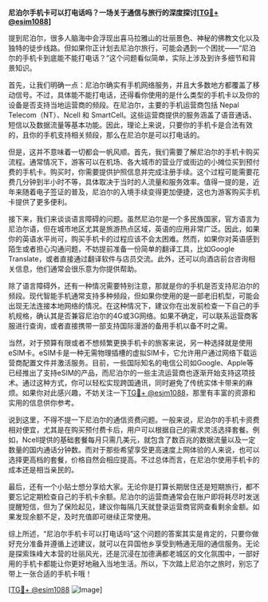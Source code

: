 **尼泊尔手机卡可以打电话吗？一场关于通信与旅行的深度探讨[[TG💪+ @esim1088](https://t.me/s/esim1088)]**

提到尼泊尔，很多人脑海中会浮现出喜马拉雅山的壮丽景色、神秘的佛教文化以及独特的徒步线路。但如果你正计划去尼泊尔旅行，可能会遇到一个困扰——“尼泊尔的手机卡到底能不能打电话？”这个问题看似简单，实际上涉及到许多细节和背景知识。

首先，让我们明确一点：尼泊尔确实有手机网络服务，并且大多数地方都覆盖了移动信号。不过，具体能不能打电话，还得看你使用的是什么类型的手机卡以及你的设备是否支持当地运营商的频段。在尼泊尔，主要的手机运营商包括 Nepal Telecom（NT）、Ncell 和 SmartCell。这些运营商提供的服务涵盖了语音通话、短信以及数据流量等基本功能。因此，理论上来说，只要你的手机卡是合法有效的，且你的手机支持相关频段，那么在尼泊尔是可以打电话的。

但是，这并不意味着一切都会一帆风顺。首先，我们需要了解尼泊尔的手机卡购买流程。通常情况下，游客可以在机场、各大城市的营业厅或街边的小摊位买到预付费的手机卡。购买时，你需要提供护照信息并完成注册手续。这个过程可能需要花费几分钟到半小时不等，具体取决于当时的人流量和服务效率。值得一提的是，近年来随着电子签证的普及，尼泊尔的入境手续变得更加便捷，这也为游客购买手机卡提供了更多便利。

接下来，我们来谈谈语言障碍的问题。虽然尼泊尔是一个多民族国家，官方语言为尼泊尔语，但在城市地区尤其是旅游热点区域，英语的应用非常广泛。因此，如果你的英语水平尚可，购买手机卡的过程应该不会太困难。然而，如果你对英语感到陌生或者担心沟通问题，不妨提前准备一份简单的翻译工具，比如Google Translate，或者直接通过翻译软件与店员交流。此外，还可以向酒店前台咨询相关信息，他们通常会很乐意为你提供帮助。

除了语言障碍外，还有一种情况需要特别注意，那就是你的手机是否支持尼泊尔的频段。现代智能手机通常支持多种频段，但如果你使用的是一部老旧机型，可能会出现无法连接本地网络的情况。在这种情况下，建议你在出发前检查一下自己的手机规格，确认其是否兼容尼泊尔的4G或3G网络。如果不确定，可以联系运营商客服进行查询，或者直接携带一部支持国际漫游的备用手机以备不时之需。

当然，对于预算有限或者不想频繁更换手机卡的旅客来说，另一种选择就是使用eSIM卡。eSIM卡是一种无需物理插槽的虚拟SIM卡，它允许用户通过网络下载运营商配置文件并激活服务。目前，一些国际知名的电信公司如Google、Apple等已经推出了支持eSIM的产品，而尼泊尔的一些主流运营商也逐渐开始支持这项技术。通过这种方式，你可以轻松实现跨国通讯，同时避免了传统实体卡带来的麻烦。如果你对此感兴趣，不妨关注一下[TG💪+ @esim1088](https://t.me/s/esim1088)，那里有丰富的资源和实用的信息供你参考。

说到这里，不得不提一下尼泊尔的通信资费问题。一般来说，尼泊尔的手机卡资费相对便宜，尤其是在购买预付费卡后，用户可以根据自己的需求灵活选择套餐。例如，Ncell提供的基础套餐每月只需几美元，就包含了数百兆的数据流量以及一定数量的国内通话分钟数。而对于那些希望享受更高速度上网体验的人来说，也可以选择更高档的套餐，价格自然会相应提高。不过总体而言，在尼泊尔使用手机卡的成本还是相当亲民的。

最后，还有一个小贴士想分享给大家。无论你是打算长期居住还是短期旅行，都不要忘记定期检查自己的手机卡余额。尼泊尔的运营商通常会在账户即将耗尽时发送提醒短信，但为了保险起见，建议你每隔几天就登录运营商官网查看剩余金额。如果发现余额不足，及时充值即可继续正常使用。

综上所述，“尼泊尔手机卡可以打电话吗”这个问题的答案其实是肯定的，只要你做好充分准备并遵循上述建议，就可以在异国他乡享受到畅通无阻的通信服务。无论是探索珠峰大本营的壮丽风光，还是沉浸在加德满都老城区的文化氛围中，一部好用的手机卡都能让你更好地融入当地生活。所以，下次踏上尼泊尔之旅时，别忘了带上一张合适的手机卡哦！

[[TG💪+ @esim1088](https://t.me/s/esim1088) ![Image](https://i.postimg.cc/4NQfJmqS/Snipaste-2025-05-13-00-14-12.png)]